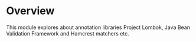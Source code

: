 # Overview

This module explores about annotation libraries Project Lombok, Java Bean Validation Framework and Hamcrest matchers etc.
